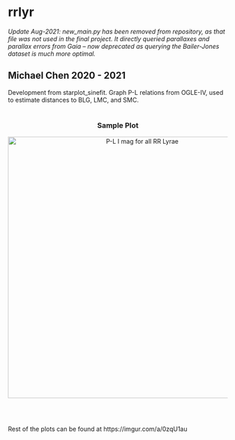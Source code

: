 # rrlyr

*Update Aug-2021: new_main.py has been removed from repository, as that file was not used in the final project. It directly queried parallaxes and parallax errors from Gaia – now deprecated as querying the Bailer-Jones dataset is much more optimal.*

<h2>Michael Chen 2020 - 2021</h2>
<p>Development from starplot_sinefit. Graph P-L relations from OGLE-IV, used to estimate distances to BLG, LMC, and SMC.<br><br></p>
<h3 align="center">Sample Plot</h3>
<p align="center"><img src="https://i.imgur.com/2q7i1t4.jpg" width="600" title="P-L I mag for all RR Lyrae"></p>
<br>
<br>
<p>Rest of the plots can be found at https://imgur.com/a/0zqU1au</p>
